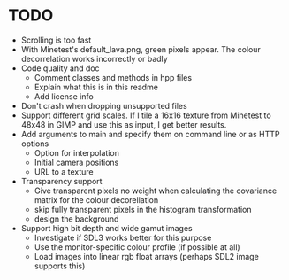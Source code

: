 # TODO

* Scrolling is too fast
* With Minetest's default_lava.png, green pixels appear. The colour
  decorrelation works incorrectly or badly
* Code quality and doc
  * Comment classes and methods in hpp files
  * Explain what this is in this readme
  * Add license info
* Don't crash when dropping unsupported files
* Support different grid scales. If I tile a 16x16 texture from Minetest to
  48x48 in GIMP and use this as input, I get better results.
* Add arguments to main and specify them on command line or as HTTP options
  * Option for interpolation
  * Initial camera positions
  * URL to a texture
* Transparency support
  * Give transparent pixels no weight when calculating the covariance matrix
    for the colour decorellation
  * skip fully transparent pixels in the histogram transformation
  * design the background
* Support high bit depth and wide gamut images
  * Investigate if SDL3 works better for this purpose
  * Use the monitor-specific colour profile (if possible at all)
  * Load images into linear rgb float arrays (perhaps SDL2 image supports this)
